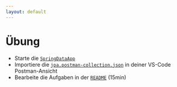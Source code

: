 ```yaml
---
layout: default
---
```


<Footer
    text="☕️ Java-Web-Technologien"
/>

# Übung <SubHeading text="Spring Data JPA"/>

<div class="grid grid-cols-12 gap-6">
<div class="col-span-12">

- Starte die [`SpringDataApp`](https://github.com/volkmann-design-code/IU-DSPWA1022-Programmierung-von-Web-Anwendungen/tree/main/packages/dspwa1022/src/main/java/org/iu/dspwa1022/springdata/SpringDataApp.java)
- Importiere die [`jpa.postman-collection.json`](https://github.com/volkmann-design-code/IU-DSPWA1022-Programmierung-von-Web-Anwendungen/tree/main/packages/resources/postman/jpa.postman_collection.json) in deiner VS-Code Postman-Ansicht
- Bearbeite die Aufgaben in der [`README`](https://github.com/volkmann-design-code/IU-DSPWA1022-Programmierung-von-Web-Anwendungen/tree/main/packages/dspwa1022/src/main/java/org/iu/dspwa1022/springdata/README.md) (15min)

</div>
<div class="col-span-12">

</div>
</div>

<PageNumber/>
